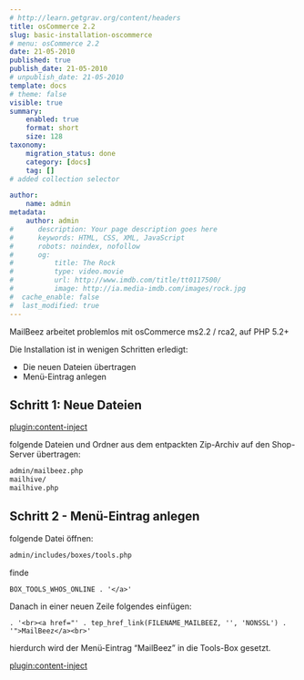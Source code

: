 ```yaml
---
# http://learn.getgrav.org/content/headers
title: osCommerce 2.2
slug: basic-installation-oscommerce
# menu: osCommerce 2.2
date: 21-05-2010
published: true
publish_date: 21-05-2010
# unpublish_date: 21-05-2010
template: docs
# theme: false
visible: true
summary:
    enabled: true
    format: short
    size: 128
taxonomy:
    migration_status: done
    category: [docs]
    tag: []
# added collection selector

author:
    name: admin
metadata:
    author: admin
#      description: Your page description goes here
#      keywords: HTML, CSS, XML, JavaScript
#      robots: noindex, nofollow
#      og:
#          title: The Rock
#          type: video.movie
#          url: http://www.imdb.com/title/tt0117500/
#          image: http://ia.media-imdb.com/images/rock.jpg
#  cache_enable: false
#  last_modified: true
---
```


MailBeez arbeitet problemlos mit osCommerce ms2.2 / rca2, auf PHP 5.2+

Die Installation ist in wenigen Schritten erledigt:
- Die neuen Dateien übertragen
- Menü-Eintrag anlegen

## Schritt 1: Neue Dateien

[plugin:content-inject](/content_blocks/download_installer)


folgende Dateien und Ordner aus dem entpackten Zip-Archiv auf den Shop-Server übertragen:

```bash
admin/mailbeez.php
mailhive/
mailhive.php


```


## Schritt 2 - Menü-Eintrag anlegen


folgende Datei öffnen:

```bash
admin/includes/boxes/tools.php
```


finde

```
BOX_TOOLS_WHOS_ONLINE . '</a>'
```


Danach in einer neuen Zeile folgendes einfügen:


```
. '<br><a href="' . tep_href_link(FILENAME_MAILBEEZ, '', 'NONSSL') . '">MailBeez</a><br>'
```


hierdurch wird der Menü-Eintrag “MailBeez” in die Tools-Box gesetzt.


[plugin:content-inject](/content_blocks/run_installer)
